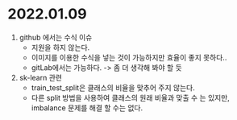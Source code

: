 # 2022.01.09

1. github 에서는 수식 이슈
   - 지원을 하지 않는다.
   - 이미지를 이용한 수식을 넣는 것이 가능하지만 효율이 좋지 못하다..
   - gitLab에서는 가능하다. -> 좀 더 생각해 봐야 할 듯
2. sk-learn 관련
   - train_test_split은 클래스의 비율을 맞추어 주지 않는다.
   - 다른 split 방법을 사용하여 클래스의 원래 비율과 맞출 수 는 있지만, imbalance 문제를 해결 할 수는 없다.